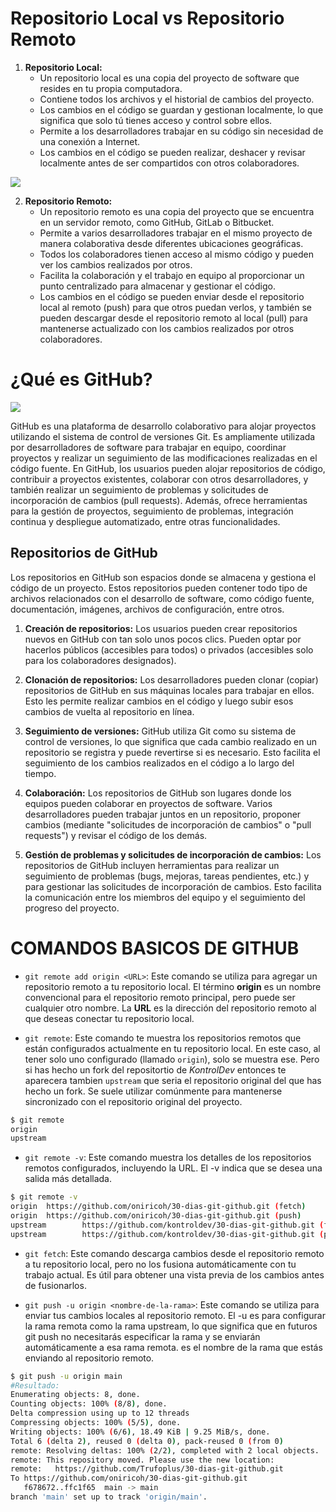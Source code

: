 # Repositorio Local vs Repositorio Remoto
 1. **Repositorio Local:**
    + Un repositorio local es una copia del proyecto de software que resides en tu propia computadora.
    + Contiene todos los archivos y el historial de cambios del proyecto.
    + Los cambios en el código se guardan y gestionan localmente, lo que significa que solo tú tienes acceso y control sobre ellos.
    + Permite a los desarrolladores trabajar en su código sin necesidad de una conexión a Internet.
    + Los cambios en el código se pueden realizar, deshacer y revisar localmente antes de ser compartidos con otros colaboradores.

![]([[https://www.cs.swarthmore.edu/~adanner/help/git/git-repos.svg](https://github.com/Trufoplus/30-dias-git-github/blob/main/Progreso/img/local_vs_remoto.png)](https://github.com/Trufoplus/30-dias-git-github/blob/main/Progreso/img/local_vs_remoto.png))

2. **Repositorio Remoto:**
    + Un repositorio remoto es una copia del proyecto que se encuentra en un servidor remoto, como GitHub, GitLab o Bitbucket.
    + Permite a varios desarrolladores trabajar en el mismo proyecto de manera colaborativa desde diferentes ubicaciones geográficas.
    + Todos los colaboradores tienen acceso al mismo código y pueden ver los cambios realizados por otros.
    + Facilita la colaboración y el trabajo en equipo al proporcionar un punto centralizado para almacenar y gestionar el código.
    + Los cambios en el código se pueden enviar desde el repositorio local al remoto (push) para que otros puedan verlos, y también se pueden descargar desde el repositorio remoto al local (pull) para mantenerse actualizado con los cambios realizados por otros colaboradores.


# ¿Qué es GitHub?
![](https://encrypted-tbn0.gstatic.com/images?q=tbn:ANd9GcSxXFgLqvujcAvXFxmkBW3Y1U16pC6UAYA3xw&s)

GitHub es una plataforma de desarrollo colaborativo para alojar proyectos utilizando el sistema de control de versiones Git. Es ampliamente utilizada por desarrolladores de software para trabajar en equipo, coordinar proyectos y realizar un seguimiento de las modificaciones realizadas en el código fuente. En GitHub, los usuarios pueden alojar repositorios de código, contribuir a proyectos existentes, colaborar con otros desarrolladores, y también realizar un seguimiento de problemas y solicitudes de incorporación de cambios (pull requests). Además, ofrece herramientas para la gestión de proyectos, seguimiento de problemas, integración continua y despliegue automatizado, entre otras funcionalidades.

## Repositorios de GitHub



Los repositorios en GitHub son espacios donde se almacena y gestiona el código de un proyecto. Estos repositorios pueden contener todo tipo de archivos relacionados con el desarrollo de software, como código fuente, documentación, imágenes, archivos de configuración, entre otros.

1. **Creación de repositorios:** Los usuarios pueden crear repositorios nuevos en GitHub con tan solo unos pocos clics. Pueden optar por hacerlos públicos (accesibles para todos) o privados (accesibles solo para los colaboradores designados).

2. **Clonación de repositorios:** Los desarrolladores pueden clonar (copiar) repositorios de GitHub en sus máquinas locales para trabajar en ellos. Esto les permite realizar cambios en el código y luego subir esos cambios de vuelta al repositorio en línea.

3. **Seguimiento de versiones:** GitHub utiliza Git como su sistema de control de versiones, lo que significa que cada cambio realizado en un repositorio se registra y puede revertirse si es necesario. Esto facilita el seguimiento de los cambios realizados en el código a lo largo del tiempo.

4. **Colaboración:** Los repositorios de GitHub son lugares donde los equipos pueden colaborar en proyectos de software. Varios desarrolladores pueden trabajar juntos en un repositorio, proponer cambios (mediante "solicitudes de incorporación de cambios" o "pull requests") y revisar el código de los demás.

5. **Gestión de problemas y solicitudes de incorporación de cambios:** Los repositorios de GitHub incluyen herramientas para realizar un seguimiento de problemas (bugs, mejoras, tareas pendientes, etc.) y para gestionar las solicitudes de incorporación de cambios. Esto facilita la comunicación entre los miembros del equipo y el seguimiento del progreso del proyecto.


# COMANDOS BASICOS DE GITHUB

+ `git remote add origin <URL>`: Este comando se utiliza para agregar un repositorio remoto a tu repositorio local. El término **origin** es un nombre convencional para el repositorio remoto principal, pero puede ser cualquier otro nombre. La **URL** es la dirección del repositorio remoto al que deseas conectar tu repositorio local.

+ `git remote`: Este comando te muestra los repositorios remotos que están configurados actualmente en tu repositorio local. En este caso, al tener solo uno 
configurado (llamado `origin`), solo se muestra ese. Pero si has hecho un fork del repositortio de _KontrolDev_ entonces te aparecera tambien `upstream` que seria el repositorio original del que has hecho un fork. Se suele utilizar comúnmente para mantenerse sincronizado con el repositorio original del proyecto.

````bash
$ git remote
origin
upstream
````

+ ``git remote -v``: Este comando muestra los detalles de los repositorios remotos configurados, incluyendo la URL. El -v indica que se desea una salida más detallada.
````bash
$ git remote -v
origin  https://github.com/oniricoh/30-dias-git-github.git (fetch)
origin  https://github.com/oniricoh/30-dias-git-github.git (push)
upstream        https://github.com/kontroldev/30-dias-git-github.git (fetch)
upstream        https://github.com/kontroldev/30-dias-git-github.git (push)
````

+ ``git fetch``: Este comando descarga cambios desde el repositorio remoto a tu repositorio local, pero no los fusiona automáticamente con tu trabajo actual. Es útil para obtener una vista previa de los cambios antes de fusionarlos.

+ ``git push -u origin <nombre-de-la-rama>``: Este comando se utiliza para enviar tus cambios locales al repositorio remoto. El -u es para configurar la rama remota como la rama upstream, lo que significa que en futuros git push no necesitarás especificar la rama y se enviarán automáticamente a esa rama remota. <nombre-de-la-rama> es el nombre de la rama que estás enviando al repositorio remoto.

````bash
$ git push -u origin main
#Resultado:
Enumerating objects: 8, done.
Counting objects: 100% (8/8), done.
Delta compression using up to 12 threads
Compressing objects: 100% (5/5), done.
Writing objects: 100% (6/6), 18.49 KiB | 9.25 MiB/s, done.
Total 6 (delta 2), reused 0 (delta 0), pack-reused 0 (from 0)
remote: Resolving deltas: 100% (2/2), completed with 2 local objects.
remote: This repository moved. Please use the new location:
remote:   https://github.com/Trufoplus/30-dias-git-github.git
To https://github.com/oniricoh/30-dias-git-github.git
   f678672..ffc1f65  main -> main
branch 'main' set up to track 'origin/main'.
````
